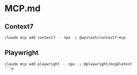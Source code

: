 # MCP.md

## Context7

```bash
claude mcp add context7 -- npx -y @upstash/context7-mcp
```

## Playwright

```bash
claude mcp add playwright -- npx -y @playwright/mcp@latest
```w
